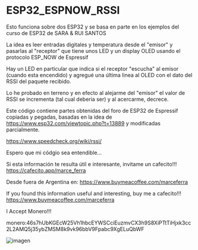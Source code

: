 # ESP32_ESPNOW_RSSI
Esto funciona sobre dos ESP32 y se basa en parte en los ejemplos del curso de ESP32 de SARA & RUI SANTOS

La idea es leer entradas digitales y temperatura desde el "emisor" y pasarlas al "receptor" que tiene unos LED y un display OLED usando el protocolo ESP_NOW de Espressif

Hay un LED en particular que indica si el receptor "escucha" al emisor (cuando esta encendido) y agregué una última linea al OLED con el dato del RSSI del paquete recibido.

Lo he probado en terreno y en efecto al alejarme del "emisor" el valor de RSSI se incrementa (tal cual deberia ser) y al acercarme, decrece.

Este código contiene partes obtenidas del foro de ESP32 de Espressif copiadas y pegadas, basadas en la idea de https://www.esp32.com/viewtopic.php?t=13889 y modificadas parcialmente.

https://www.speedcheck.org/wiki/rssi/

Espero que mi códgio sea entendible...

Si esta información te resulta útil e interesante, invitame un cafecito!!!
https://cafecito.app/marce_ferra

Desde fuera de Argentina en:
https://www.buymeacoffee.com/marceferra

If you found this information useful and interesting, buy me a cafecito!!!
https://www.buymeacoffee.com/marceferra

I Accept Monero!!!

monero:46s7hUbKGEcW25Vh1hbcEYWSCciEuzmvCX3h9S8XiPTtTiHjxk3cc2L2AMQ5j35ybZMSM8k9vk96bbV9Fpabc9XgELuQbWF

![imagen](https://user-images.githubusercontent.com/38758218/139856657-890ddc7a-ca4e-463b-a98d-ac9fe8733cae.png)
